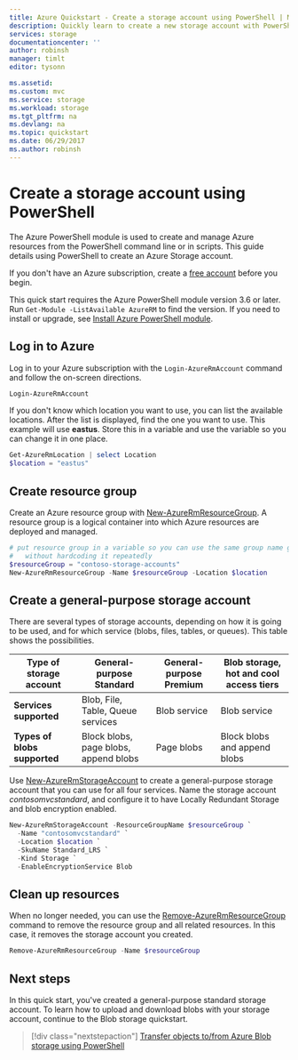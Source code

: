 ```yaml
---
title: Azure Quickstart - Create a storage account using PowerShell | Microsoft Docs
description: Quickly learn to create a new storage account with PowerShell
services: storage
documentationcenter: ''
author: robinsh
manager: timlt
editor: tysonn

ms.assetid: 
ms.custom: mvc
ms.service: storage
ms.workload: storage
ms.tgt_pltfrm: na
ms.devlang: na
ms.topic: quickstart
ms.date: 06/29/2017
ms.author: robinsh
---
```


# Create a storage account using PowerShell

The Azure PowerShell module is used to create and manage Azure resources from the PowerShell command line or in scripts. This guide details using PowerShell to create an Azure Storage account. 

If you don't have an Azure subscription, create a [free account](https://azure.microsoft.com/free/?WT.mc_id=A261C142F) before you begin.

This quick start requires the Azure PowerShell module version 3.6 or later. Run `Get-Module -ListAvailable AzureRM` to find the version. If you need to install or upgrade, see [Install Azure PowerShell module](/powershell/azure/install-azurerm-ps).

## Log in to Azure

Log in to your Azure subscription with the `Login-AzureRmAccount` command and follow the on-screen directions.

```powershell
Login-AzureRmAccount
```

If you don't know which location you want to use, you can list the available locations. After the list is displayed, find the one you want to use. This example will use **eastus**. Store this in a variable and use the variable so you can change it in one place.

```powershell
Get-AzureRmLocation | select Location 
$location = "eastus"
```

## Create resource group

Create an Azure resource group with [New-AzureRmResourceGroup](/powershell/module/azurerm.resources/new-azurermresourcegroup). A resource group is a logical container into which Azure resources are deployed and managed. 

```powershell
# put resource group in a variable so you can use the same group name going forward
#   without hardcoding it repeatedly
$resourceGroup = "contoso-storage-accounts"
New-AzureRmResourceGroup -Name $resourceGroup -Location $location 
```

## Create a general-purpose storage account

There are several types of storage accounts, depending on how it is going to be used, and for which service (blobs, files, tables, or queues). This table shows the possibilities.

|**Type of storage account**|**General-purpose Standard**|**General-purpose Premium**|**Blob storage, hot and cool access tiers**|
|-----|-----|-----|-----|
|**Services supported**| Blob, File, Table, Queue services | Blob service | Blob service|
|**Types of blobs supported**|Block blobs, page blobs, append blobs | Page blobs | Block blobs and append blobs|

Use [New-AzureRmStorageAccount](/powershell/module/azurerm.storage/New-AzureRmStorageAccount) to create a general-purpose storage account that you can use for all four services. Name the storage account *contosomvcstandard*, and configure it to have Locally Redundant Storage and blob encryption enabled.

```powershell
New-AzureRmStorageAccount -ResourceGroupName $resourceGroup `
  -Name "contosomvcstandard" `
  -Location $location `
  -SkuName Standard_LRS `
  -Kind Storage `
  -EnableEncryptionService Blob
```

## Clean up resources

When no longer needed, you can use the [Remove-AzureRmResourceGroup](/powershell/module/azurerm.resources/remove-azurermresourcegroup) command to remove the resource group and all related resources. In this case, it removes the storage account you created.

```powershell
Remove-AzureRmResourceGroup -Name $resourceGroup
```

## Next steps

In this quick start, you've created a general-purpose standard storage account. To learn how to upload and download blobs with your storage account, continue to the Blob storage quickstart.
> [!div class="nextstepaction"]
> [Transfer objects to/from Azure Blob storage using PowerShell](../blobs/storage-quickstart-blobs-powershell.md)